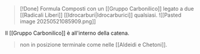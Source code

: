 >[!Done] Formula
>Composti con un [[Gruppo Carbonilico]] legato a due [[Radicali Liberi]] [[Idrocarburi|Idrocarburici]] qualsiasi.
>![[Pasted image 20250521085909.png]]

Il [[Gruppo Carbonilico]] è all'interno della catena.
>non in posizione terminale come nelle [[Aldeidi e Chetoni]].
